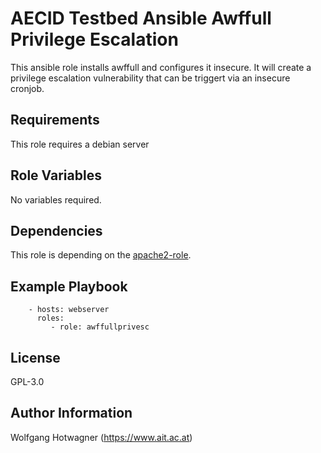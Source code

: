 AECID Testbed Ansible Awffull Privilege Escalation
==================================================

This ansible role installs awffull and configures it insecure. It will create a privilege escalation vulnerability that can be triggert via an insecure cronjob.

Requirements
------------

This role requires a debian server

Role Variables
--------------

No variables required.

Dependencies
------------

This role is depending on the [apache2-role](https://github.com/ait-cs-IaaS/ansible-apache2).

Example Playbook
----------------


```
    - hosts: webserver
      roles:
         - role: awffullprivesc
```

License
-------

GPL-3.0

Author Information
------------------

Wolfgang Hotwagner (https://www.ait.ac.at)
